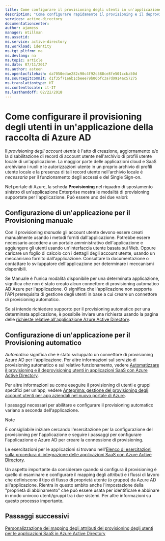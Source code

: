 ```yaml
---
title: Come configurare il provisioning degli utenti in un'applicazione della raccolta di Azure AD | Microsoft Docs
description: "Come configurare rapidamente il provisioning e il deprovisioning degli account utente per applicazioni già elencate nella raccolta di applicazioni AD Azure"
services: active-directory
documentationcenter: 
author: ajamess
manager: mtillman
ms.assetid: 
ms.service: active-directory
ms.workload: identity
ms.tgt_pltfrm: na
ms.devlang: na
ms.topic: article
ms.date: 07/11/2017
ms.author: asteen
ms.openlocfilehash: da7050edae282c90c4f92c588ce8fe501ccba50d
ms.sourcegitcommit: d1f35f71e6b1cbeee79b06bfc3a7d0914ac57275
ms.translationtype: HT
ms.contentlocale: it-IT
ms.lasthandoff: 02/22/2018
---
```

# <a name="how-to-configure-user-provisioning-to-an-azure-ad-gallery-application"></a>Come configurare il provisioning degli utenti in un'applicazione della raccolta di Azure AD

Il *provisioning degli account utente* è l'atto di creazione, aggiornamento e/o la disabilitazione di record di account utente nell'archivio di profili utente locale di un'applicazione. La maggior parte delle applicazioni cloud e SaaS archiviano i ruoli e le autorizzazioni utente in un proprio archivio di profili utente locale e la presenza di tali record utente nell'archivio locale è *necessaria* per il funzionamento degli accessi e del Single Sign-on.

Nel portale di Azure, la scheda **Provisioning** nel riquadro di spostamento sinistro di un'applicazione Enterprise mostra le modalità di provisioning supportate per l'applicazione. Può essere uno dei due valori:

## <a name="configuring-an-application-for-manual-provisioning"></a>Configurazione di un'applicazione per il Provisioning manuale

Con il provisioning *manuale* gli account utente devono essere creati manualmente usando i metodi forniti dall'applicazione. Potrebbe essere necessario accedere a un portale amministrativo dell'applicazione e aggiungere gli utenti usando un'interfaccia utente basata sul Web. Oppure caricare un foglio di calcolo con i dettagli degli account utente, usando un meccanismo fornito dall'applicazione. Consultare la documentazione o contattare lo sviluppatore dell'applicazione per determinare i meccanismi disponibili.

Se Manuale è l'unica modalità disponibile per una determinata applicazione, significa che non è stato creato alcun connettore di provisioning automatico AD Azure per l'applicazione. O significa che l'applicazione non supporta l'API prerequisita di gestione degli utenti in base a cui creare un connettore di provisioning automatico.

Se si intende richiedere supporto per il provisioning automatico per una determinata applicazione, è possibile inviare una richiesta usando la pagina delle [richieste relative all'applicazione Azure Active Directory](https://aka.ms/aadapprequest).

## <a name="configuring-an-application-for-automatic-provisioning"></a>Configurazione di un'applicazione per il Provisioning automatico

*Automatico* significa che è stato sviluppato un connettore di provisioning Azure AD per l'applicazione. Per altre informazioni sul servizio di provisioning automatico e sul relativo funzionamento, vedere [Automatizzare il provisioning e il deprovisioning utenti in applicazioni SaaS con Azure Active Directory](https://docs.microsoft.com/azure/active-directory/active-directory-saas-app-provisioning).

Per altre informazioni su come eseguire il provisioning di utenti e gruppi specifici per un'app, vedere [Anteprima: gestione del provisioning degli account utenti per app aziendali nel nuovo portale di Azure](https://docs.microsoft.com/azure/active-directory/active-directory-enterprise-apps-manage-provisioning).

I passaggi necessari per abilitare e configurare il provisioning automatico variano a seconda dell'applicazione.

>[!NOTE]
>È consigliabile iniziare cercando l'esercitazione per la configurazione del provisioning per l'applicazione e seguire i passaggi per configurare l'applicazione e Azure AD per creare la connessione di provisioning. 
>
>

Le esercitazioni per le applicazioni si trovano nell'[Elenco di esercitazioni sulla procedura di integrazione delle applicazioni SaaS con Azure Active Directory](https://docs.microsoft.com/azure/active-directory/active-directory-saas-tutorial-list).

Un aspetto importante da considerare quando si configura il provisioning è quello di esaminare e configurare il mapping degli attributi e i flussi di lavoro che definiscono il tipo di flusso di proprietà utente (o gruppo) da Azure AD all'applicazione. Rientra in questo ambito anche l'impostazione della "proprietà di abbinamento" che può essere usata per identificare e abbinare in modo univoco utenti/gruppi tra i due sistemi. Per altre informazioni su questo processo importante.

## <a name="next-steps"></a>Passaggi successivi
[Personalizzazione dei mapping degli attributi del provisioning degli utenti per le applicazioni SaaS in Azure Active Directory](https://docs.microsoft.com/azure/active-directory/active-directory-saas-customizing-attribute-mappings)

